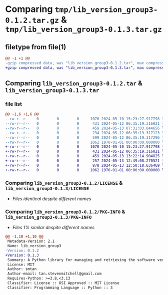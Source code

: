 # Comparing `tmp/lib_version_group3-0.1.2.tar.gz` & `tmp/lib_version_group3-0.1.3.tar.gz`

## filetype from file(1)

```diff
@@ -1 +1 @@
-gzip compressed data, was "lib_version_group3-0.1.2.tar", max compression
+gzip compressed data, was "lib_version_group3-0.1.3.tar", max compression
```

## Comparing `lib_version_group3-0.1.2.tar` & `lib_version_group3-0.1.3.tar`

### file list

```diff
@@ -1,6 +1,6 @@
--rw-r--r--   0        0        0     1070 2024-05-10 15:23:27.917798 lib_version_group3-0.1.2/LICENSE
--rw-r--r--   0        0        0      431 2024-05-12 06:35:19.316021 lib_version_group3-0.1.2/README.md
--rw-r--r--   0        0        0      459 2024-05-13 07:31:03.044656 lib_version_group3-0.1.2/pyproject.toml
--rw-r--r--   0        0        0      234 2024-05-12 06:35:19.317123 lib_version_group3-0.1.2/src/lib_version_group3/__init__.py
--rw-r--r--   0        0        0      599 2024-05-12 06:35:19.317296 lib_version_group3-0.1.2/src/lib_version_group3/version.py
--rw-r--r--   0        0        0     1062 1970-01-01 00:00:00.000000 lib_version_group3-0.1.2/PKG-INFO
+-rw-r--r--   0        0        0     1070 2024-05-10 15:23:27.917798 lib_version_group3-0.1.3/LICENSE
+-rw-r--r--   0        0        0      431 2024-05-12 06:35:19.316021 lib_version_group3-0.1.3/README.md
+-rw-r--r--   0        0        0      459 2024-05-13 13:22:14.904825 lib_version_group3-0.1.3/pyproject.toml
+-rw-r--r--   0        0        0      257 2024-05-13 12:49:08.270521 lib_version_group3-0.1.3/src/lib_version_group3/__init__.py
+-rw-r--r--   0        0        0      878 2024-05-13 12:50:18.636469 lib_version_group3-0.1.3/src/lib_version_group3/version.py
+-rw-r--r--   0        0        0     1062 1970-01-01 00:00:00.000000 lib_version_group3-0.1.3/PKG-INFO
```

### Comparing `lib_version_group3-0.1.2/LICENSE` & `lib_version_group3-0.1.3/LICENSE`

 * *Files identical despite different names*

### Comparing `lib_version_group3-0.1.2/PKG-INFO` & `lib_version_group3-0.1.3/PKG-INFO`

 * *Files 1% similar despite different names*

```diff
@@ -1,10 +1,10 @@
 Metadata-Version: 2.1
 Name: lib_version_group3
-Version: 0.1.2
+Version: 0.1.3
 Summary: A Python library for managing and retrieving the software version.
 License: MIT
 Author: smtan
 Author-email: tan.stevenmitchell@gmail.com
 Requires-Python: >=3.8,<3.13
 Classifier: License :: OSI Approved :: MIT License
 Classifier: Programming Language :: Python :: 3
```

